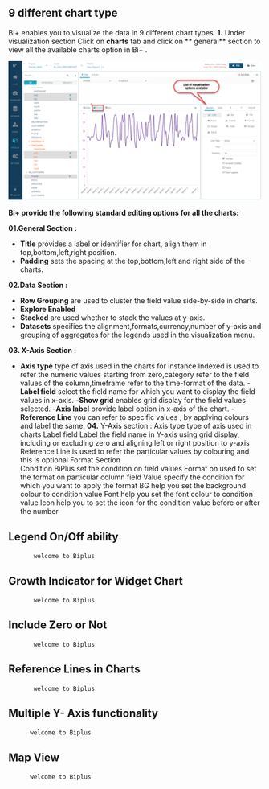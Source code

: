 ## 9 different chart type

Bi+ enables you to visualize the data in 9 different chart types.
**1.** Under visualization section Click on **charts** tab and click on ** general** section to view all the available charts option in Bi+ .

![enter image description here](https://raw.githubusercontent.com/sv18042016/fp1/3710ac3eed2b9f9c4f8cee76118256359b3e83cc/images/charts.png)

**Bi+ provide the following standard editing options for all the charts:**

**01.General Section :**
- **Title**  provides a label or identifier for chart, align them in top,bottom,left,right position. 
- **Padding** sets the spacing at the top,bottom,left and right side of the charts.

**02.Data Section :**
- **Row Grouping** are used to cluster the field value side-by-side in charts.
- **Explore Enabled**
- **Stacked** are used whether to stack the values at y-axis.
- **Datasets** specifies the alignment,formats,currency,number of y-axis and grouping of aggregates for the legends used in the visualization menu.

**03. X-Axis Section :**
- **Axis type** type of axis used in the charts for instance Indexed is used to refer the numeric values starting from zero,category refer to the field values of the column,timeframe refer to the time-format of the data.
-**Label field** select the field name for which you want to display the field values in x-axis.
-**Show grid** enables grid display for the field values selected. 
-**Axis label** provide label option in x-axis of the chart.
-**Reference Line** you can refer to specific values , by applying colours and label the same.
**04.** Y-Axis section :
Axis type type of axis used in charts
Label field Label the field name in Y-axis using grid display, including or excluding zero and aligning left or right position to y-axis
Reference Line is used to refer the particular values by colouring and this is optional
Format Section      
Condition BiPlus set the condition on field values
Format on used to set the format on particular column field
Value  specify the condition for which you want to apply the format
BG help you set the background colour to condition value
Font help you set the font colour to condition value
Icon help you to set the icon for the condition value before or after the number


## Legend On/Off ability

           welcome to Biplus  

## Growth Indicator for Widget Chart

           welcome to Biplus

## Include Zero or Not

           welcome to Biplus

## Reference Lines in Charts

           welcome to Biplus

## Multiple Y- Axis functionality

          welcome to Biplus

## Map View

          welcome to Biplus

<!--stackedit_data:
eyJoaXN0b3J5IjpbLTMwMDcwNTcxMl19
-->